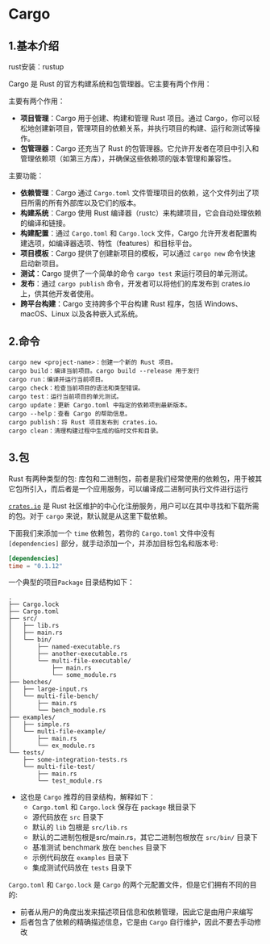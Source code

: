 # Cargo

## 1.基本介绍

rust安装：rustup

Cargo 是 Rust 的官方构建系统和包管理器。它主要有两个作用：

主要有两个作用：

- **项目管理**：Cargo 用于创建、构建和管理 Rust 项目。通过 Cargo，你可以轻松地创建新项目，管理项目的依赖关系，并执行项目的构建、运行和测试等操作。
- **包管理器**：Cargo 还充当了 Rust 的包管理器。它允许开发者在项目中引入和管理依赖项（如第三方库），并确保这些依赖项的版本管理和兼容性。

主要功能：

- **依赖管理**：Cargo 通过 `Cargo.toml` 文件管理项目的依赖，这个文件列出了项目所需的所有外部库以及它们的版本。
- **构建系统**：Cargo 使用 Rust 编译器（rustc）来构建项目，它会自动处理依赖的编译和链接。
- **构建配置**：通过 `Cargo.toml` 和 `Cargo.lock` 文件，Cargo 允许开发者配置构建选项，如编译器选项、特性（features）和目标平台。
- **项目模板**：Cargo 提供了创建新项目的模板，可以通过 `cargo new` 命令快速启动新项目。
- **测试**：Cargo 提供了一个简单的命令 `cargo test` 来运行项目的单元测试。
- **发布**：通过 `cargo publish` 命令，开发者可以将他们的库发布到 crates.io 上，供其他开发者使用。
- **跨平台构建**：Cargo 支持跨多个平台构建 Rust 程序，包括 Windows、macOS、Linux 以及各种嵌入式系统。



## 2.命令

```shell
cargo new <project-name>：创建一个新的 Rust 项目。
cargo build：编译当前项目。cargo build --release 用于发行
cargo run：编译并运行当前项目。
cargo check：检查当前项目的语法和类型错误。
cargo test：运行当前项目的单元测试。
cargo update：更新 Cargo.toml 中指定的依赖项到最新版本。
cargo --help：查看 Cargo 的帮助信息。
cargo publish：将 Rust 项目发布到 crates.io。
cargo clean：清理构建过程中生成的临时文件和目录。
```



## 3.包

Rust 有两种类型的包: 库包和二进制包，前者是我们经常使用的依赖包，用于被其它包所引入，而后者是一个应用服务，可以编译成二进制可执行文件进行运行

[`crates.io`](https://crates.io/) 是 Rust 社区维护的中心化注册服务，用户可以在其中寻找和下载所需的包。对于 `cargo` 来说，默认就是从这里下载依赖。

下面我们来添加一个 `time` 依赖包，若你的 `Cargo.toml` 文件中没有 `[dependencies]` 部分，就手动添加一个，并添加目标包名和版本号:

```toml
[dependencies]
time = "0.1.12"
```

一个典型的项目`Package` 目录结构如下：

```shell
.
├── Cargo.lock
├── Cargo.toml
├── src/
│   ├── lib.rs
│   ├── main.rs
│   └── bin/
│       ├── named-executable.rs
│       ├── another-executable.rs
│       └── multi-file-executable/
│           ├── main.rs
│           └── some_module.rs
├── benches/
│   ├── large-input.rs
│   └── multi-file-bench/
│       ├── main.rs
│       └── bench_module.rs
├── examples/
│   ├── simple.rs
│   └── multi-file-example/
│       ├── main.rs
│       └── ex_module.rs
└── tests/
    ├── some-integration-tests.rs
    └── multi-file-test/
        ├── main.rs
        └── test_module.rs
```

- 这也是 `Cargo` 推荐的目录结构，解释如下：
  - `Cargo.toml` 和 `Cargo.lock` 保存在 `package` 根目录下
  - 源代码放在 `src` 目录下
  - 默认的 `lib` 包根是 `src/lib.rs`
  - 默认的二进制包根是src/main.rs，其它二进制包根放在 `src/bin/` 目录下
  - 基准测试 benchmark 放在 `benches` 目录下
  - 示例代码放在 `examples` 目录下
  - 集成测试代码放在 `tests` 目录下



`Cargo.toml` 和 `Cargo.lock` 是 `Cargo` 的两个元配置文件，但是它们拥有不同的目的:

- 前者从用户的角度出发来描述项目信息和依赖管理，因此它是由用户来编写
- 后者包含了依赖的精确描述信息，它是由 `Cargo` 自行维护，因此不要去手动修改